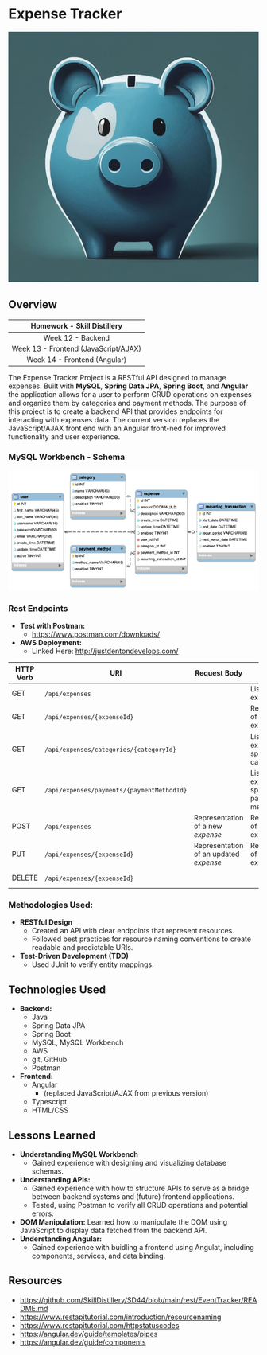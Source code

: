 # **Expense Tracker**

<!-- ![Expense Tracker logo](./images/ExpenseTracker_piggy_bank_from_Gemini1.jpeg) -->

<p align="center">
  <img src="./images/ExpenseTracker_piggy_bank_from_Gemini1.jpeg" alt="Expense Tracker logo" />
</p>

## **Overview**

| **Homework - Skill Distillery** |
|:-------------------------------:|
|       Week 12 - Backend               |   
| Week 13 - Frontend (JavaScript/AJAX)  |
|   Week 14 - Frontend (Angular)        |    

The Expense Tracker Project is a RESTful API designed to manage expenses. Built with **MySQL**, **Spring Data JPA**, **Spring Boot**, and **Angular** the application allows for a user to perform CRUD operations on expenses and organize them by categories and payment methods. The purpose of this project is to create a backend API that provides endpoints for interacting with expenses data. The current version replaces the JavaScript/AJAX front end with an Angular front-ned for improved functionality and user experience.

### **MySQL Workbench - Schema**
<!-- #### **First weekend**
![Database Schema](./images/event_tracker_schema_wide.png)  -->
<!-- #### **Current Schema:**  -->
<!-- - (added the recurring_transaction table to be able to handle costs that haven't been incurred yet, and potential future income.) -->
![Database Schema](./images/event_tracker_schema_recurring_addition.png)

### **Rest Endpoints**
- **Test with Postman:**
  - https://www.postman.com/downloads/
- **AWS Deployment:**  
  - Linked Here: http://justdentondevelops.com/

| HTTP Verb | URI                                         | Request Body                             | Response Body                                  | Response Codes  |
|-----------|---------------------------------------------|------------------------------------------|------------------------------------------------|-----------------|
| GET       | `/api/expenses`                             |                                          | List of all expenses                           | 200             |
| GET       | `/api/expenses/{expenseId}`                 |                                          | Representation of a specific expense           | 200, 404        |
| GET       | `/api/expenses/categories/{categoryId}`     |                                          | List of expenses for a specific category       | 200, 404        |
| GET       | `/api/expenses/payments/{paymentMethodId}`  |                                          | List of expenses for a specific payment method | 200, 404        |
| POST      | `/api/expenses`                             | Representation of a new _expense_        | Representation of the created expense          | 201, 400        |
| PUT       | `/api/expenses/{expenseId}`                 | Representation of an updated _expense_   | Representation of the updated expense          | 200, 404, 400   |
| DELETE    | `/api/expenses/{expenseId}`                 |                                          |                                                | 204, 404, 400   |

### **Methodologies Used:**
- **RESTful Design**
  - Created an API with clear endpoints that represent resources.
  - Followed best practices for resource naming conventions to create readable and predictable URIs.
- **Test-Driven Development (TDD)**
  - Used JUnit to verify entity mappings.

## **Technologies Used**
- **Backend:**
  - Java
  - Spring Data JPA
  - Spring Boot
  - MySQL, MySQL Workbench
  - AWS
  - git, GitHub
  - Postman
- **Frontend:**
  - Angular
    - (replaced JavaScript/AJAX from previous version)
  - Typescript
  - HTML/CSS

## **Lessons Learned** 
- **Understanding MySQL Workbench**
  - Gained experience with designing and visualizing database schemas.
- **Understanding APIs:** 
  - Gained experience with how to structure APIs to serve as a bridge between backend systems and (future) frontend applications.
  - Tested, using Postman to verify all CRUD operations and potential errors.
- **DOM Manipulation:** Learned how to manipulate the DOM using JavaScript to display data fetched from the backend API.
- **Understanding Angular:**
  - Gained experience with buidling a frontend using Angulat, including components, services, and data binding.

## **Resources**
- https://github.com/SkillDistillery/SD44/blob/main/rest/EventTracker/README.md
- https://www.restapitutorial.com/introduction/resourcenaming
- https://www.restapitutorial.com/httpstatuscodes
- https://angular.dev/guide/templates/pipes
- https://angular.dev/guide/components

